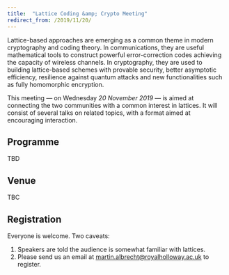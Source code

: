 ```yaml
---
title:  "Lattice Coding &amp; Crypto Meeting"
redirect_from: /2019/11/20/
---
```


Lattice-based approaches are emerging as a common theme in modern cryptography and coding theory. In communications, they are useful mathematical tools to construct powerful error-correction codes achieving the capacity of wireless channels. In cryptography, they are used to building lattice-based schemes with provable security, better asymptotic efficiency, resilience against quantum attacks and new functionalities such as fully homomorphic encryption.

This meeting — on Wednesday *20 November 2019* — is aimed at connecting the two communities with a common interest in lattices. It will consist of several talks on related topics, with a format aimed at encouraging interaction.

## Programme ##

TBD

## Venue ##

TBC

## Registration ##

Everyone is welcome. Two caveats:

1. Speakers are told the audience is somewhat familiar with lattices.
2. Please send us an email at <martin.albrecht@royalholloway.ac.uk> to register.
